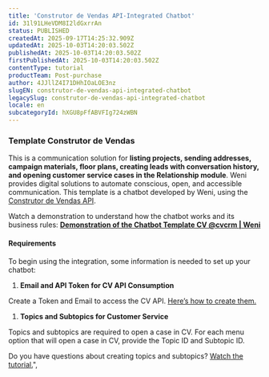 ```yaml
---
title: 'Construtor de Vendas API-Integrated Chatbot'
id: 31l91LHeVDM8I2ldGxrrAn
status: PUBLISHED
createdAt: 2025-09-17T14:25:32.909Z
updatedAt: 2025-10-03T14:20:03.502Z
publishedAt: 2025-10-03T14:20:03.502Z
firstPublishedAt: 2025-10-03T14:20:03.502Z
contentType: tutorial
productTeam: Post-purchase
author: 4JJllZ4I71DHhIOaLOE3nz
slugEN: construtor-de-vendas-api-integrated-chatbot
legacySlug: construtor-de-vendas-api-integrated-chatbot
locale: en
subcategoryId: hXGU8pFfABVFIg724zWBN
---
```


### Template Construtor de Vendas

This is a communication solution for **listing projects, sending addresses, campaign materials, floor plans, creating leads with conversation history, and opening customer service cases in the Relationship module**. Weni provides digital solutions to automate conscious, open, and accessible communication. This template is a chatbot developed by Weni, using the [Construtor de Vendas API](https://docs.cvcrm.com.br/).

Watch a demonstration to understand how the chatbot works and its business rules:
[**Demonstration of the Chatbot Template CV @cvcrm | Weni**](https://www.youtube.com/watch?v=Pdis7GPSeiU)

#### Requirements

To begin using the integration, some information is needed to set up your chatbot:
  1. **Email and API Token for CV API Consumption**

Create a Token and Email to access the CV API. [Here’s how to create them.](https://suporte.cvcrm.com.br/kb/article/139171/como-gerar-um-token-painel-do-gestor)
  1. **Topics and Subtopics for Customer Service**

Topics and subtopics are required to open a case in CV. For each menu option that will open a case in CV, provide the Topic ID and Subtopic ID.

Do you have questions about creating topics and subtopics? [Watch the tutorial.](https://suporte.cvcrm.com.br/kb/article/159333/como-criar-um-assunto-e-subassunto-de-atendimento-painel-do-g)",

